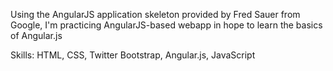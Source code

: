 Using the AngularJS application skeleton provided by Fred Sauer from Google, I'm practicing AngularJS-based webapp in hope to learn the basics of Angular.js

Skills:
HTML, CSS, Twitter Bootstrap, Angular.js, JavaScript
